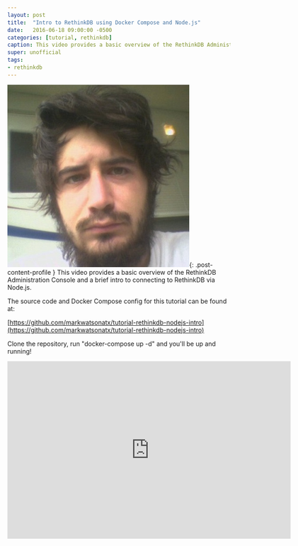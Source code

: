 ```yaml
---
layout: post
title:  "Intro to RethinkDB using Docker Compose and Node.js"
date:   2016-06-18 09:00:00 -0500
categories: [tutorial, rethinkdb]
caption: This video provides a basic overview of the RethinkDB Administration Console and a brief intro to connecting to RethinkDB via Node.js.
super: unofficial
tags:
- rethinkdb
---
```


![Super Unofficial](/img/profile0.jpg){: .post-content-profile } This video provides a basic overview of the RethinkDB Administration Console and a brief intro to connecting to RethinkDB via Node.js.

The source code and Docker Compose config for this tutorial can be found at:

[https://github.com/markwatsonatx/tutorial-rethinkdb-nodejs-intro](https://github.com/markwatsonatx/tutorial-rethinkdb-nodejs-intro)

Clone the repository, run "docker-compose up -d" and you'll be up and running!

<iframe width="640" height="400" src="https://www.youtube.com/embed/K4q9POtIs4g" frameborder="0" allowfullscreen></iframe>